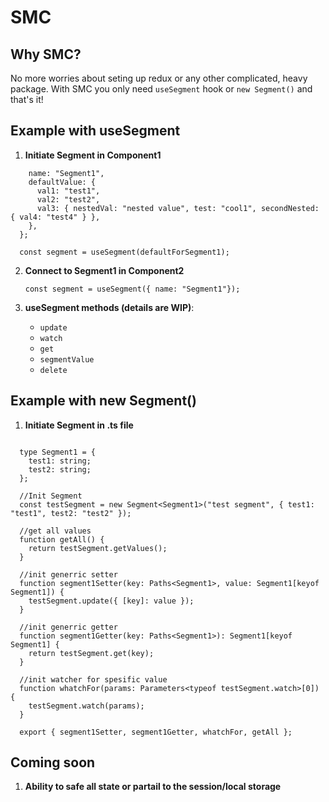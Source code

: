 # SMC

## Why SMC?

No more worries about seting up redux or any other complicated, heavy package.
With SMC you only need `useSegment` hook or `new Segment()` and that's it!

## Example with useSegment

1. **Initiate Segment in Component1**

```const defaultForSegment1 = {
    name: "Segment1",
    defaultValue: {
      val1: "test1",
      val2: "test2",
      val3: { nestedVal: "nested value", test: "cool1", secondNested: { val4: "test4" } },
    },
  };

  const segment = useSegment(defaultForSegment1);
```

2. **Connect to Segment1 in Component2**

   `const segment = useSegment({ name: "Segment1"});`

3. **useSegment methods (details are WIP)**:

   - `update`
   - `watch`
   - `get`
   - `segmentValue`
   - `delete`

## Example with new Segment()

1. **Initiate Segment in .ts file**

```//init schema fro the segment

  type Segment1 = {
    test1: string;
    test2: string;
  };

  //Init Segment
  const testSegment = new Segment<Segment1>("test segment", { test1: "test1", test2: "test2" });

  //get all values
  function getAll() {
    return testSegment.getValues();
  }

  //init generric setter
  function segment1Setter(key: Paths<Segment1>, value: Segment1[keyof Segment1]) {
    testSegment.update({ [key]: value });
  }

  //init generric getter
  function segment1Getter(key: Paths<Segment1>): Segment1[keyof Segment1] {
    return testSegment.get(key);
  }

  //init watcher for spesific value
  function whatchFor(params: Parameters<typeof testSegment.watch>[0]) {
    testSegment.watch(params);
  }

  export { segment1Setter, segment1Getter, whatchFor, getAll };

```

## Coming soon

1. **Ability to safe all state or partail to the session/local storage**

